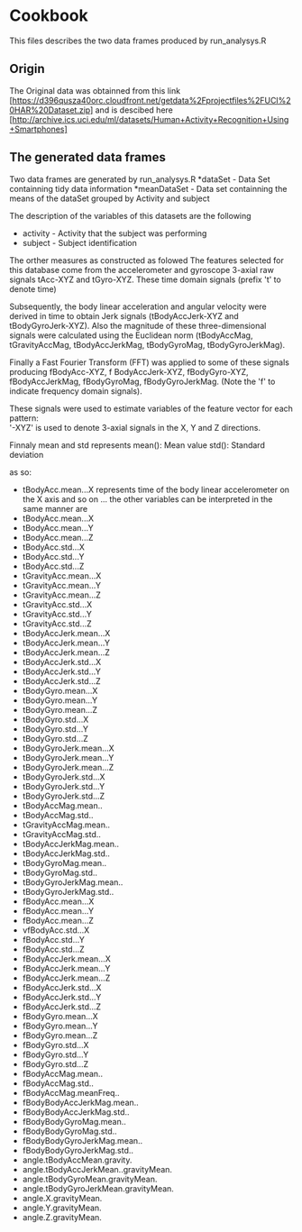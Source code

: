 Cookbook
========

This files describes the two data frames produced by run_analysys.R

Origin
-------------------

The Original data was obtainned from this link [https://d396qusza40orc.cloudfront.net/getdata%2Fprojectfiles%2FUCI%20HAR%20Dataset.zip] and is descibed here [http://archive.ics.uci.edu/ml/datasets/Human+Activity+Recognition+Using+Smartphones]

The generated data frames
-------------------

Two data frames are generated by run_analysys.R 
*dataSet - Data Set containning tidy data information
*meanDataSet - Data set containning the means of the dataSet grouped by Activity and subject

The description of the variables of this datasets are the following

- activity - Activity that the subject was performing
- subject - Subject identification

The orther measures as constructed as folowed
The features selected for this database come from the accelerometer and gyroscope 3-axial raw signals tAcc-XYZ and tGyro-XYZ. 
These time domain signals (prefix 't' to denote time) 

Subsequently, the body linear acceleration and angular velocity were derived in time to obtain Jerk signals (tBodyAccJerk-XYZ and tBodyGyroJerk-XYZ). Also the magnitude of these three-dimensional signals were calculated using the Euclidean norm (tBodyAccMag, tGravityAccMag, tBodyAccJerkMag, tBodyGyroMag, tBodyGyroJerkMag). 

Finally a Fast Fourier Transform (FFT) was applied to some of these signals producing fBodyAcc-XYZ, f	BodyAccJerk-XYZ, fBodyGyro-XYZ, fBodyAccJerkMag, fBodyGyroMag, fBodyGyroJerkMag. (Note the 'f' to indicate frequency domain signals). 

These signals were used to estimate variables of the feature vector for each pattern:  
'-XYZ' is used to denote 3-axial signals in the X, Y and Z directions.

Finnaly mean and std represents 
mean(): Mean value
std(): Standard deviation

as so:

- tBodyAcc.mean...X represents time of the body linear accelerometer on the X axis and so on ...
the other variables can be interpreted in the same manner are
- tBodyAcc.mean...X
- tBodyAcc.mean...Y
- tBodyAcc.mean...Z
- tBodyAcc.std...X                    
- tBodyAcc.std...Y
- tBodyAcc.std...Z
- tGravityAcc.mean...X
- tGravityAcc.mean...Y
- tGravityAcc.mean...Z
- tGravityAcc.std...X
- tGravityAcc.std...Y
- tGravityAcc.std...Z
- tBodyAccJerk.mean...X
- tBodyAccJerk.mean...Y
- tBodyAccJerk.mean...Z
- tBodyAccJerk.std...X
- tBodyAccJerk.std...Y
- tBodyAccJerk.std...Z
- tBodyGyro.mean...X
- tBodyGyro.mean...Y
- tBodyGyro.mean...Z
- tBodyGyro.std...X
- tBodyGyro.std...Y
- tBodyGyro.std...Z
- tBodyGyroJerk.mean...X
- tBodyGyroJerk.mean...Y
- tBodyGyroJerk.mean...Z
- tBodyGyroJerk.std...X
- tBodyGyroJerk.std...Y
- tBodyGyroJerk.std...Z
- tBodyAccMag.mean..
- tBodyAccMag.std..
- tGravityAccMag.mean..
- tGravityAccMag.std..
- tBodyAccJerkMag.mean..
- tBodyAccJerkMag.std..
- tBodyGyroMag.mean..
- tBodyGyroMag.std..
- tBodyGyroJerkMag.mean..
- tBodyGyroJerkMag.std..
- fBodyAcc.mean...X
- fBodyAcc.mean...Y
- fBodyAcc.mean...Z
- vfBodyAcc.std...X
- fBodyAcc.std...Y
- fBodyAcc.std...Z
- fBodyAccJerk.mean...X
- fBodyAccJerk.mean...Y
- fBodyAccJerk.mean...Z
- fBodyAccJerk.std...X
- fBodyAccJerk.std...Y
- fBodyAccJerk.std...Z
- fBodyGyro.mean...X
- fBodyGyro.mean...Y
- fBodyGyro.mean...Z
- fBodyGyro.std...X
- fBodyGyro.std...Y
- fBodyGyro.std...Z
- fBodyAccMag.mean..
- fBodyAccMag.std..
- fBodyAccMag.meanFreq..
- fBodyBodyAccJerkMag.mean..
- fBodyBodyAccJerkMag.std..
- fBodyBodyGyroMag.mean..
- fBodyBodyGyroMag.std..
- fBodyBodyGyroJerkMag.mean..
- fBodyBodyGyroJerkMag.std..
- angle.tBodyAccMean.gravity.
- angle.tBodyAccJerkMean..gravityMean.
- angle.tBodyGyroMean.gravityMean.    
- angle.tBodyGyroJerkMean.gravityMean.
- angle.X.gravityMean.
- angle.Y.gravityMean.
- angle.Z.gravityMean.              